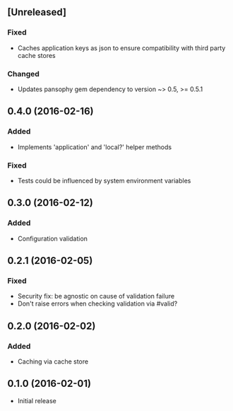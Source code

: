 ## [Unreleased]
### Fixed
- Caches application keys as json to ensure compatibility with third party cache stores

### Changed
- Updates pansophy gem dependency to version ~> 0.5, >= 0.5.1

## 0.4.0 (2016-02-16)
### Added
- Implements 'application' and 'local?' helper methods
  
### Fixed
- Tests could be influenced by system environment variables

## 0.3.0 (2016-02-12)
### Added
- Configuration validation

## 0.2.1 (2016-02-05)
### Fixed
- Security fix: be agnostic on cause of validation failure
- Don't raise errors when checking validation via #valid?

## 0.2.0 (2016-02-02)
### Added
- Caching via cache store

## 0.1.0 (2016-02-01)
- Initial release
